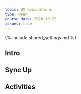 ```yaml
---
topic: UX evaluations
type: week
course_date: 2020-10-22
issues: true
---
```


{% include shared_settings.md %}

## Intro

## Sync Up

## Activities

<!--
old title: Inclusivity + collaboration

{::options auto_id_prefix="w08-" /}
{: .aside-wrapper}
<span class="highlighter">
[W08 Slides](files/w08-feedback-inclusion.min.pdf){:target="_blank"} (PDF, 138 KB)
</span>

## Agenda

- Collaborating respectfully
- What & why of inclusive design
- Git refresher

## Links + Resources

- [Inclusive Components by Heydon Pickering](https://inclusive-components.design/)
- [Collection of accessible, modern front-end components](https://frend.co/)
- [WCAG Checklists](https://www.wuhcag.com/wcag-checklist/)
- [Accessibility cheatsheet](https://moritzgiessmann.de/accessibility-cheatsheet/)

## Homework

- Read [Inclusively Hidden](https://www.scottohara.me/blog/2017/04/14/inclusively-hidden.html)
- Complete three [empathy prompts](https://empathyprompts.net/) and write about them in the #general Slack channel
- Continue to design your homepage
  - Update kaban board w/ what's in progress
  - Be prepared to share with your stakeholder next week
-->
